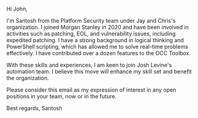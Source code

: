 Hi John,

I'm Santosh from the Platform Security team under Jay and Chris's organization. I joined Morgan Stanley in 2020 and have been involved in activities such as patching, EOL, and vulnerability issues, including expedited patching. I have a strong background in logical thinking and PowerShell scripting, which has allowed me to solve real-time problems effectively. I have contributed over a dozen features to the OCC Toolbox.

With these skills and experiences, I am keen to join Josh Levine's automation team. I believe this move will enhance my skill set and benefit the organization.

Please consider this email as my expression of interest in any open positions in your team, now or in the future.

Best regards,
Santosh

